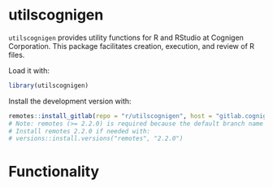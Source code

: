 # utilscognigen

`utilscognigen` provides utility functions for R and RStudio at Cognigen Corporation. This package facilitates creation, execution, and review of R files.

Load it with:
```r
library(utilscognigen)
```

Install the development version with:
```r
remotes::install_gitlab(repo = "r/utilscognigen", host = "gitlab.cognigencorp.com")
# Note: remotes (>= 2.2.0) is required because the default branch name has changed
# Install remotes 2.2.0 if needed with:
# versions::install.versions("remotes", "2.2.0")
```

# Functionality

